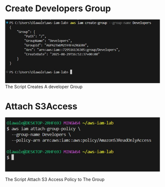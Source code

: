 
# Create Developers Group
![IAM GROUP](./screenshots/IAM%20Group.jpg)
The Script Creates A developer Group


# Attach S3Access
![S3 Access](./screenshots/S3Access.jpg)

The Script Attach S3 Access Policy to The  Group
